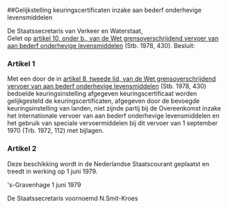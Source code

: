 <meta http-equiv='Content-Type' content='text/html; charset=utf-8' />

##Gelijkstelling keuringscertificaten inzake aan bederf onderhevige levensmiddelen

De Staatssecretaris van Verkeer en Waterstaat,  
Gelet op [artikel 10, onder b., van de Wet grensoverschrijdend vervoer van aan bederf onderhevige levensmiddelen](../../../../../../../../../wet/wet/grensoverschrijdend/vervoer/van/aan/bederf/onderhevige/levensmiddelen/BWBR0003186/README.md) (Stb. 1978, 430).
Besluit:    

### Artikel  1  

Met een door de in [artikel 8, tweede lid, van de Wet grensoverschrijdend vervoer van aan bederf onderhevige levensmiddelen](../../../../../../../../../wet/wet/grensoverschrijdend/vervoer/van/aan/bederf/onderhevige/levensmiddelen/BWBR0003186/README.md) (Stb. 1978, 430) bedoelde keuringsinstelling afgegeven keuringscertificaat worden gelijkgesteld de keuringscertificaten, afgegeven door de bevoegde keuringsinstelling van landen, niet zijnde partij bij de Overeenkomst inzake het internationale vervoer van aan bederf onderhevige levensmiddelen en het gebruik van speciale vervoermiddelen bij dit vervoer van 1 september 1970 (Trb. 1972, 112) met bijlagen.  

### Artikel  2  

Deze beschikking wordt in de Nederlandse Staatscourant geplaatst en treedt in werking op 1 juni 1979.  

's-Gravenhage 
1 juni 1979    

De 
Staatssecretaris voornoemd 
N.Smit-Kroes    

